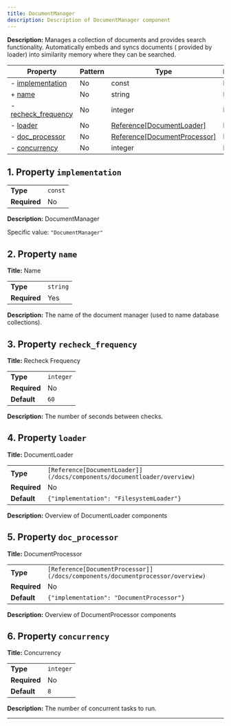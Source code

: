 ```yaml
---
title: DocumentManager
description: Description of DocumentManager component
---
```


**Description:** Manages a collection of documents and provides search functionality. Automatically embeds and syncs documents (
provided by loader) into similarity memory where they can be searched.

| Property                                   | Pattern | Type                                                                        | Deprecated | Definition | Title/Description |
| ------------------------------------------ | ------- | --------------------------------------------------------------------------- | ---------- | ---------- | ----------------- |
| - [implementation](#implementation )       | No      | const                                                                       | No         | -          | DocumentManager   |
| + [name](#name )                           | No      | string                                                                      | No         | -          | Name              |
| - [recheck_frequency](#recheck_frequency ) | No      | integer                                                                     | No         | -          | Recheck Frequency |
| - [loader](#loader )                       | No      | [Reference[DocumentLoader]](/docs/components/documentloader/overview)       | No         | -          | DocumentLoader    |
| - [doc_processor](#doc_processor )         | No      | [Reference[DocumentProcessor]](/docs/components/documentprocessor/overview) | No         | -          | DocumentProcessor |
| - [concurrency](#concurrency )             | No      | integer                                                                     | No         | -          | Concurrency       |

## <a name="implementation"></a>1. Property `implementation`

|              |         |
| ------------ | ------- |
| **Type**     | `const` |
| **Required** | No      |

**Description:** DocumentManager

Specific value: `"DocumentManager"`

## <a name="name"></a>2. Property `name`

**Title:** Name

|              |          |
| ------------ | -------- |
| **Type**     | `string` |
| **Required** | Yes      |

**Description:** The name of the document manager (used to name database collections).

## <a name="recheck_frequency"></a>3. Property `recheck_frequency`

**Title:** Recheck Frequency

|              |           |
| ------------ | --------- |
| **Type**     | `integer` |
| **Required** | No        |
| **Default**  | `60`      |

**Description:** The number of seconds between checks.

## <a name="loader"></a>4. Property `loader`

**Title:** DocumentLoader

|              |                                                                         |
| ------------ | ----------------------------------------------------------------------- |
| **Type**     | `[Reference[DocumentLoader]](/docs/components/documentloader/overview)` |
| **Required** | No                                                                      |
| **Default**  | `{"implementation": "FilesystemLoader"}`                                |

**Description:** Overview of DocumentLoader components

## <a name="doc_processor"></a>5. Property `doc_processor`

**Title:** DocumentProcessor

|              |                                                                               |
| ------------ | ----------------------------------------------------------------------------- |
| **Type**     | `[Reference[DocumentProcessor]](/docs/components/documentprocessor/overview)` |
| **Required** | No                                                                            |
| **Default**  | `{"implementation": "DocumentProcessor"}`                                     |

**Description:** Overview of DocumentProcessor components

## <a name="concurrency"></a>6. Property `concurrency`

**Title:** Concurrency

|              |           |
| ------------ | --------- |
| **Type**     | `integer` |
| **Required** | No        |
| **Default**  | `8`       |

**Description:** The number of concurrent tasks to run.

----------------------------------------------------------------------------------------------------------------------------
